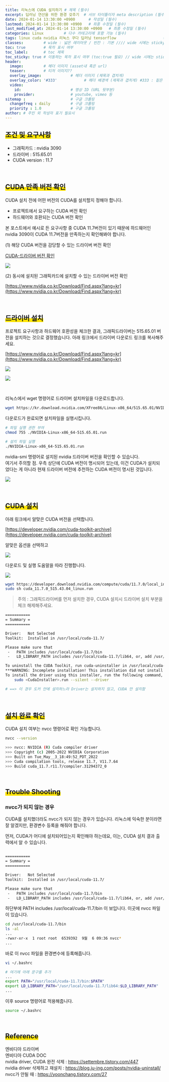 ```yaml
---
title: 리눅스에 CUDA 설치하기 # 제목 (필수)
excerpt: 딥러닝 연산을 위한 환경 갖추기  # 서브 타이틀이자 meta description (필수)
date: 2024-01-14 13:30:00 +0900      # 작성일 (필수)
lastmod: 2024-01-14 13:30:00 +0900   # 최종 수정일 (필수)
last_modified_at: 2024-01-14 13:30:00 +0900   # 최종 수정일 (필수)
categories: Linux         # 다수 카테고리에 포함 가능 (필수)
tags: linux cuda nvidia 리눅스 쿠다 딥러닝 tensorflow                     # 태그 복수개 가능 (필수)
classes:         # wide : 넓은 레이아웃 / 빈칸 : 기본 //// wide 시에는 sticky toc 불가
toc: true        # 목차 표시 여부
toc_label:       # toc 제목
toc_sticky: true # 이동하는 목차 표시 여부 (toc:true 필요) // wide 시에는 sticky toc 불가
header: 
  image:         # 헤더 이미지 (asset내 혹은 url)
  teaser:        # 티저 이미지??
  overlay_image:             # 헤더 이미지 (제목과 겹치게)
  overlay_color: '#333'            # 헤더 배경색 (제목과 겹치게) #333 : 짙은 회색 (필수)
  video:
    id:                      # 영상 ID (URL 뒷부분)
    provider:                # youtube, vimeo 등
sitemap :                    # 구글 크롤링
  changefreq : daily         # 구글 크롤링
  priority : 1.0             # 구글 크롤링
author: # 주인 외 작성자 표기 필요시
---
```

<!--postNo: 20240114_003-->


## <span style='background:linear-gradient(to top, #FFE400 50%, transparent 50%)'>조건 및 요구사항</span>   

- 그래픽카드 : nvidia 3090
- 드라이버 : 515.65.01
- CUDA version : 11.7

<br>

## <span style='background:linear-gradient(to top, #FFE400 50%, transparent 50%)'>CUDA 만족 버전 확인</span>   

CUDA 설치 전에 어떤 버전의 CUDA를 설치할지 정해야 합니다.  

- 프로젝트에서 요구하는 CUDA 버전 확인  
- 하드웨어와 호환되는 CUDA 버전 확인  

본 포스트에서 예시로 든 요구사항 중 CUDA 11.7버전이 있기 때문에 하드웨어인 nvidia 3090이 CUDA 11.7버전을 만족하는지  확인해봐야 합니다.  

(1) 해당 CUDA 버전을 감당할 수 있는 드라이버 버전 확인  

[CUDA-드라이버 버전 확인](https://docs.nvidia.com/cuda/cuda-toolkit-release-notes/index.html)  

![](/assets/images/20240114_003_001.png)

(2) 동시에 설치된 그래픽카드에 설치할 수 있는 드라이버 버전 확인  

[https://www.nvidia.co.kr/Download/Find.aspx?lang=kr](https://www.nvidia.co.kr/Download/Find.aspx?lang=kr)  


<br>

## <span style='background:linear-gradient(to top, #FFE400 50%, transparent 50%)'>드라이버 설치</span>     

프로젝트 요구사항과 하드웨어 호환성을 체크한 결과, 그래픽드라이버는 515.65.01 버전을 설치하는 것으로 결정했습니다.  아래 링크에서 드라이버 다운로드 링크를 복사해주세요.   

[https://www.nvidia.co.kr/Download/Find.aspx?lang=kr](https://www.nvidia.co.kr/Download/Find.aspx?lang=kr)  

![](/assets/images/20240114_003_002.png)  

![](/assets/images/20240114_003_003.png)  

<br>

리눅스에서 wget 명령어로 드라이버 설치파일을 다운로드합니다.  

```bash
wget https://kr.download.nvidia.com/XFree86/Linux-x86_64/515.65.01/NVIDIA-Linux-x86_64-515.65.01.run
```

다운로드가 완료되면 설치파일을 실행시킵니다.  

```bash
# 파일 실행 권한 부여
chmod 755 ./NVIDIA-Linux-x86_64-515.65.01.run

# 설치 파일 실행
./NVIDIA-Linux-x86_64-515.65.01.run
```

nvidia-smi 명령어로 설치된 nvidia 드라이버 버전을 확인할 수 있습니다.  
여기서 주의할 점. 우측 상단에 CUDA 버전이 명시되어 있는데, 이건 CUDA가 설치되었다는 게 아니라 현재 드라이버 버전에 추천하는 CUDA 버전이 명시된 것입니다.  

![](/assets/images/20240114_003_004.png)  


<br>

## <span style='background:linear-gradient(to top, #FFE400 50%, transparent 50%)'>CUDA 설치</span>   

아래 링크에서 알맞은 CUDA 버전을 선택합니다.  

[https://developer.nvidia.com/cuda-toolkit-archive](https://developer.nvidia.com/cuda-toolkit-archive)  

알맞은 옵션을 선택하고  

![](/assets/images/20240114_003_005.png)  

다운로드 및 실행 도움말을 따라 진행합니다.  

![](/assets/images/20240114_003_006.png)  


```bash
wget https://developer.download.nvidia.com/compute/cuda/11.7.0/local_installers/cuda_11.7.0_515.43.04_linux.run
sudo sh cuda_11.7.0_515.43.04_linux.run
```

> 주의 : 그래픽드라이버를 먼저 설치한 경우, CUDA 설치시 드라이버 설치 부분을 체크 해제해주세요.  

```bash
===========
= Summary =
===========

Driver:   Not Selected
Toolkit:  Installed in /usr/local/cuda-11.7/

Please make sure that
 -   PATH includes /usr/local/cuda-11.7/bin
 -   LD_LIBRARY_PATH includes /usr/local/cuda-11.7/lib64, or, add /usr/local/cuda-11.7/lib64 to /etc/ld.so.conf and run ldconfig as root

To uninstall the CUDA Toolkit, run cuda-uninstaller in /usr/local/cuda-11.7/bin
***WARNING: Incomplete installation! This installation did not install the CUDA Driver. A driver of version at least 515.00 is required for CUDA 11.7 functionality to work.
To install the driver using this installer, run the following command, replacing <CudaInstaller> with the name of this run file:
    sudo <CudaInstaller>.run --silent --driver

# ==> 이 경우 도커 안에 설치하느라 Driver는 설치하지 않고, CUDA 만 설치함
```

<br>

## <span style='background:linear-gradient(to top, #FFE400 50%, transparent 50%)'>설치 완료 확인</span>     

CUDA 설치 여부는 nvcc 명령어로 확인 가능합니다.  

```bash
nvcc --version

>>> nvcc: NVIDIA (R) Cuda compiler driver
>>> Copyright (c) 2005-2022 NVIDIA Corporation
>>> Built on Tue_May__3_18:49:52_PDT_2022
>>> Cuda compilation tools, release 11.7, V11.7.64
>>> Build cuda_11.7.r11.7/compiler.31294372_0

```

<br>

## <span style='background:linear-gradient(to top, #FFE400 50%, transparent 50%)'>Trouble Shooting</span>   

### nvcc가 되지 않는 경우

CUDA를 설치했더라도 nvcc가 되지 않는 경우가 있습니다. 리눅스에 익숙한 분이라면 잘 알겠지만, 환경변수 등록을 해줘야 합니다.   

먼저, CUDA가 어디에 설치되어있는지 확인해야 하는데요, 이는, CUDA 설치 결과 출력에서 알 수 있습니다.  

```bash

===========
= Summary =
===========

Driver:   Not Selected
Toolkit:  Installed in /usr/local/cuda-11.7/

Please make sure that
 -   PATH includes /usr/local/cuda-11.7/bin
 -   LD_LIBRARY_PATH includes /usr/local/cuda-11.7/lib64, or, add /usr/local/cuda-11.7/lib64 to /etc/ld.so.conf and run ldconfig as root

```

하단부에 PATH includes /usr/local/cuda-11.7/bin 이 보입니다. 이곳에 nvcc 파일이 있습니다.  

```bash
cd /usr/local/cuda-11.7/bin
ls -al
...
-rwxr-xr-x  1 root root  6539392  9월  6 09:36 nvcc*
...
```

바로 이 nvcc 파일을 환경변수에 등록해줍니다.  

```bash
vi ~/.bashrc

# 여기에 아래 문구를 추가
...
export PATH="/usr/local/cuda-11.7/bin:$PATH"
export LD_LIBRARY_PATH="/usr/local/cuda-11.7/lib64:$LD_LIBRARY_PATH"
...
```

이후 source 명령어로 적용해줍니다.  

```bash
source ~/.bashrc
```

<br>

## <span style='background:linear-gradient(to top, #FFE400 50%, transparent 50%)'>Reference</span>   

엔비디아 드라이버  
엔비디아 CUDA DOC  
nvidia driver, CUDA 완전 삭제 : https://settembre.tistory.com/447   
nvidia driver 삭제하고 재설치 : https://blog.ju-ing.com/posts/nvidia-uninstall/   
nvcc가 안될 때 : https://yoonchang.tistory.com/27   